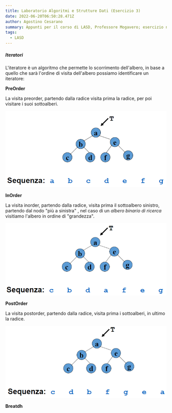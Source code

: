 ```yaml
---
title: Laboratorio Algoritmi e Strutture Dati (Esercizio 3)
date: 2022-06-20T06:50:28.471Z
author: Agostino Cesarano
summary: Appunti per il corso di LASD, Professore Mogavero; esercizio numero 3, alberi.
tags:
  - LASD
---
```

##### Iteratori

L'iteratore è un algoritmo che permette lo scorrimento dell'albero, in base a quello che sarà l'ordine di visita dell'albero possiamo identificare un iteratore:

**PreOrder**

La visita preorder, partendo dalla radice visita prima la radice, per poi visitare i suoi sottoalberi.

![Visita pre order](/static/img/pre-order.png "Visita pre order")

**InOrder**

La visita inorder, partendo dalla radice, visita prima il sottoalbero sinistro, partendo dal nodo "più a sinistra" , nel caso di un *albero binario di ricerca* visitiamo l'albero in ordine di "grandezza".

![Visita in order](/static/img/in-order.png "Visita in order")

**PostOrder**

La visita postorder, partendo dalla radice, visita prima i sottoalberi, in ultimo la radice.

![Visita post order](/static/img/post-order.png "Visita post order")

**Breatdh**
